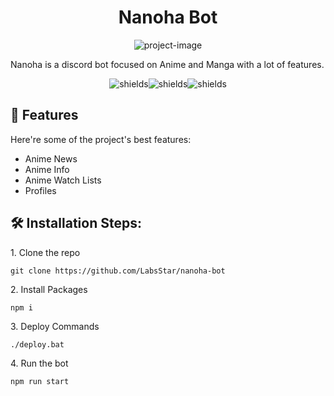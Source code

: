 <h1 align="center" id="title">Nanoha Bot</h1>

<p align="center"><img src="https://socialify.git.ci/0xhylia/Basic-Webserver/image?font=Source%20Code%20Pro&amp;language=1&amp;name=1&amp;pattern=Floating%20Cogs&amp;theme=Dark" alt="project-image"></p>

<p id="description">Nanoha is a discord bot focused on Anime and Manga with a lot of features.</p>

<p align="center"><img src="https://img.shields.io/discord/1062574590406172692?label=Discord" alt="shields"><img src="https://img.shields.io/github/issues/LabsStar/nanoha-bot" alt="shields"><img src="https://img.shields.io/github/stars/LabsStar/nanoha-bot" alt="shields"></p>

  
  
<h2>🧐 Features</h2>

Here're some of the project's best features:

*   Anime News
*   Anime Info
*   Anime Watch Lists
*   Profiles

<h2>🛠️ Installation Steps:</h2>

<p>1. Clone the repo</p>

```
git clone https://github.com/LabsStar/nanoha-bot
```

<p>2. Install Packages</p>

```
npm i
```

<p>3. Deploy Commands</p>

```
./deploy.bat
```

<p>4. Run the bot</p>

```
npm run start
```